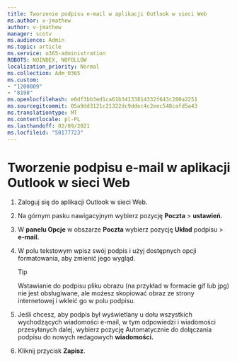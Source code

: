 ```yaml
---
title: Tworzenie podpisu e-mail w aplikacji Outlook w sieci Web
ms.author: v-jmathew
author: v-jmathew
manager: scotv
ms.audience: Admin
ms.topic: article
ms.service: o365-administration
ROBOTS: NOINDEX, NOFOLLOW
localization_priority: Normal
ms.collection: Adm_O365
ms.custom:
- "1200009"
- "8198"
ms.openlocfilehash: e0df3bb3ed1ca61b34133814332f643c280a2251
ms.sourcegitcommit: 05a9dd3121c21322dc9ddec4c2eec548cafd5a43
ms.translationtype: MT
ms.contentlocale: pl-PL
ms.lasthandoff: 02/09/2021
ms.locfileid: "50177723"
---
```

# <a name="create-email-signature-in-outlook-on-the-web"></a>Tworzenie podpisu e-mail w aplikacji Outlook w sieci Web

1. Zaloguj się do aplikacji Outlook w sieci Web.
2. Na górnym pasku nawigacyjnym wybierz pozycję **Poczta**  >  **ustawień.**
3. W **panelu Opcje** w obszarze **Poczta** wybierz pozycję **Układ** podpisu  >  **e-mail.**
4. W polu tekstowym wpisz swój podpis i użyj dostępnych opcji formatowania, aby zmienić jego wygląd.

    > [!TIP]
    > Wstawianie do podpisu pliku obrazu (na przykład w formacie gif lub jpg) nie jest obsługiwane, ale możesz skopiować obraz ze strony internetowej i wkleić go w polu podpisu.

5. Jeśli chcesz, aby podpis był wyświetlany u dołu wszystkich wychodzących wiadomości e-mail, w tym odpowiedzi i wiadomości przesyłanych dalej, wybierz pozycję Automatycznie do dołączania podpisu do nowych redagowych **wiadomości.**
6. Kliknij przycisk **Zapisz**.
